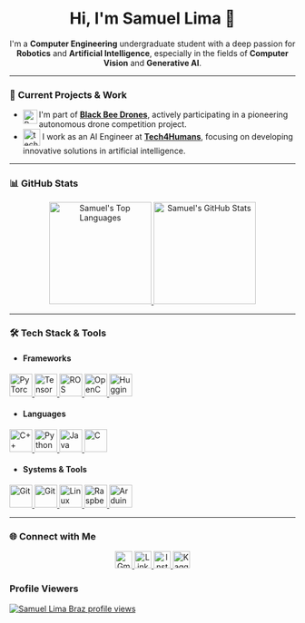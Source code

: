 <h1 align="center">Hi, I'm Samuel Lima 👋</h1>

<p align="center">
  I'm a <strong>Computer Engineering</strong> undergraduate student with a deep passion for <strong>Robotics</strong> and <strong>Artificial Intelligence</strong>, especially in the fields of <strong>Computer Vision</strong> and <strong>Generative AI</strong>.
</p>

---

### 🚀 **Current Projects & Work**

- <img align="left" width="25" height="25" src="https://images.emojiterra.com/google/noto-emoji/unicode-15/animated/1f41d.gif" alt="Bee"> I'm part of [**Black Bee Drones**](https://www.instagram.com/blackbeedrones?utm_source=ig_web_button_share_sheet&igsh=ZDNlZDc0MzIxNw==), actively participating in a pioneering autonomous drone competition project.
- <img align="center" width="30" height="30" src="https://assets-global.website-files.com/65155fabb679475d43638cde/65396826ed65fb2d37f242cf_tech4humans.png" alt="tech4h"> I work as an AI Engineer at [**Tech4Humans**](https://www.tech4h.com.br/#portfolio), focusing on developing innovative solutions in artificial intelligence.

---

### 📊 **GitHub Stats**

<div align="center">
  <a href="https://github.com/samuellimabraz">
    <img height="180" src="https://github-readme-stats.vercel.app/api/top-langs/?username=samuellimabraz&theme=one_dark_pro&layout=compact&hide=css,cmake&hide_progress=true" alt="Samuel's Top Languages" />
  </a>
  <a href="https://github.com/samuellimabraz">
    <img height="180" src="https://github-readme-stats.vercel.app/api?username=samuellimabraz&show_icons=true&theme=one_dark_pro&layout=compact&card_width=320&rank_icon=default&include_all_commits=true" alt="Samuel's GitHub Stats" />
  </a>
</div>

---

### 🛠️ **Tech Stack & Tools**

- #### **Frameworks**
<p align="left">
  <a href="https://pytorch.org/">
    <img src="https://skillicons.dev/icons?i=pytorch&theme=dark" alt="PyTorch" width="40" height="40"/>
  </a>
  <a href="https://www.tensorflow.org/">
    <img src="https://skillicons.dev/icons?i=tensorflow&theme=dark" alt="TensorFlow" width="40" height="40"/>
  </a>
  <a href="https://www.ros.org/">
    <img src="https://skillicons.dev/icons?i=ros&theme=dark" alt="ROS" width="40" height="40"/>
  </a>
  <a href="https://opencv.org/">
    <img src="https://skillicons.dev/icons?i=opencv&theme=dark" alt="OpenCV" width="40" height="40"/>
  </a>
  <a href="https://huggingface.co/">
    <img src="https://huggingface.co/front/assets/huggingface_logo-noborder.svg" alt="Hugging Face" width="40" height="40"/>
  </a>
</p>

- #### **Languages**
<p align="left">
  <a href="https://www.cplusplus.com/">
    <img src="https://skillicons.dev/icons?i=cpp&theme=dark" alt="C++" width="40" height="40"/>
  </a>
  <a href="https://www.python.org/">
    <img src="https://skillicons.dev/icons?i=python&theme=dark" alt="Python" width="40" height="40"/>
  </a>
  <a href="https://www.java.com/">
    <img src="https://skillicons.dev/icons?i=java&theme=dark" alt="Java" width="40" height="40"/>
  </a>
  <a href="https://www.open-std.org/jtc1/sc22/wg14/">
    <img src="https://skillicons.dev/icons?i=c&theme=dark" alt="C" width="40" height="40"/>
  </a>
</p>

- #### **Systems & Tools**
<p align="left">
  <a href="https://git-scm.com/">
    <img src="https://skillicons.dev/icons?i=git&theme=dark" alt="Git" width="40" height="40"/>
  </a>
  <a href="https://git-scm.com/">
    <img src="https://skillicons.dev/icons?i=docker&theme=dark" alt="Git" width="40" height="40"/>
  </a>
  <a href="https://www.kernel.org/">
    <img src="https://skillicons.dev/icons?i=linux&theme=dark" alt="Linux" width="40" height="40"/>
  </a>
  <a href="https://www.raspberrypi.org/">
    <img src="https://skillicons.dev/icons?i=raspberrypi&theme=dark" alt="Raspberry Pi" width="40" height="40"/>
  </a>
  <a href="https://www.arduino.cc/">
    <img src="https://skillicons.dev/icons?i=arduino&theme=dark" alt="Arduino" width="40" height="40"/>
  </a>
</p>

---

### 🌐 **Connect with Me**

<p align="center">
  <a href="mailto:contato.samuellimabraz@gmail.com">
    <img height="30" src="https://img.shields.io/badge/-Gmail-%23333?style=for-the-badge&logo=gmail&logoColor=white" alt="Gmail">
  </a>
  
  <a href="https://www.linkedin.com/in/samuel-lima-braz/">
    <img height="30" src="https://img.shields.io/static/v1?message=LinkedIn&logo=linkedin&label=&color=0077B5&logoColor=white&style=for-the-badge" alt="LinkedIn">
  </a>
  
  <a href="https://www.instagram.com/samuellimabraz/">
    <img height="30" src="https://img.shields.io/badge/-Instagram-DF0174?style=for-the-badge&labelColor=DF0174&logo=instagram&logoColor=white" alt="Instagram">
  </a>

  <a href="https://www.kaggle.com/samuellimabraz">
    <img height="30" src="https://img.shields.io/badge/-Kaggle-20BEFF?style=for-the-badge&labelColor=20BEFF&logo=kaggle&logoColor=white" alt="Kaggle">
  </a>
</p>

### **Profile Viewers**

[![Samuel Lima Braz profile views](https://u8views.com/api/v1/github/profiles/115582014/views/day-week-month-total-count.svg)](https://u8views.com/github/samuellimabraz)
